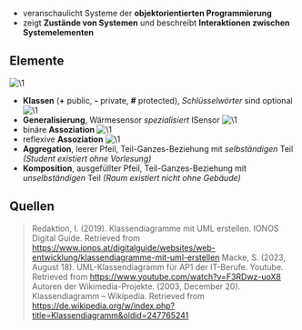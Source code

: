 - veranschaulicht Systeme der **objektorientierten Programmierung**
- zeigt **Zustände von Systemen** und beschreibt **Interaktionen zwischen Systemelementen**

## Elemente
![\1](attachments/\1)
- **Klassen** (**+** public, **-** private, **#** protected), *Schlüsselwörter* sind optional
![\1](attachments/\1)
- **Generalisierung**, Wärmesensor *spezialisiert* ISensor
![\1](attachments/\1)
- binäre **Assoziation**
![\1](attachments/\1)
- reflexive **Assoziation**
![\1](attachments/\1)
- **Aggregation**, leerer Pfeil, Teil-Ganzes-Beziehung mit *selbständigen* Teil *(Student existiert ohne Vorlesung)*
- **Komposition**, ausgefüllter Pfeil, Teil-Ganzes-Beziehung mit *unselbständigen* Teil *(Raum existiert nicht ohne Gebäude)*


## Quellen

> Redaktion, I. (2019). Klassendiagramme mit UML erstellen. IONOS Digital Guide. Retrieved from https://www.ionos.at/digitalguide/websites/web-entwicklung/klassendiagramme-mit-uml-erstellen
> Macke, S. (2023, August 18). UML-Klassendiagramm für AP1 der IT-Berufe. Youtube. Retrieved from https://www.youtube.com/watch?v=F3RDwz-uoX8
> Autoren der Wikimedia-Projekte. (2003, December 20). Klassendiagramm – Wikipedia. Retrieved from https://de.wikipedia.org/w/index.php?title=Klassendiagramm&oldid=247765241